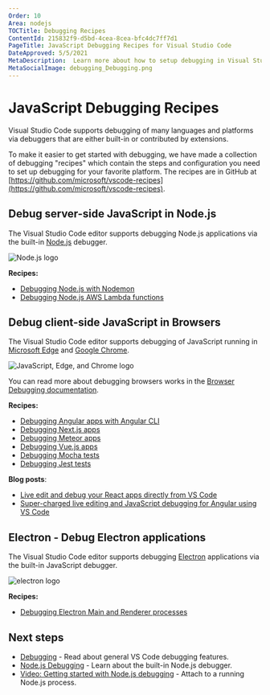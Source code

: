 ```yaml
---
Order: 10
Area: nodejs
TOCTitle: Debugging Recipes
ContentId: 215832f9-d5bd-4cea-8cea-bfc4dc7ff7d1
PageTitle: JavaScript Debugging Recipes for Visual Studio Code
DateApproved: 5/5/2021
MetaDescription:  Learn more about how to setup debugging in Visual Studio Code with debugging recipes
MetaSocialImage: debugging_Debugging.png
---
```

# JavaScript Debugging Recipes

Visual Studio Code supports debugging of many languages and platforms via debuggers that are either built-in or contributed by extensions.

To make it easier to get started with debugging, we have made a collection of debugging "recipes" which contain the steps and configuration you need to set up debugging for your favorite platform. The recipes are in GitHub at [https://github.com/microsoft/vscode-recipes](https://github.com/microsoft/vscode-recipes).

## Debug server-side JavaScript in Node.js

The Visual Studio Code editor supports debugging Node.js applications via the built-in [Node.js](https://nodejs.org/) debugger.

![Node.js logo](images/recipes/nodejs.png)

**Recipes:**

* [Debugging Node.js with Nodemon](https://github.com/microsoft/vscode-recipes/tree/main/nodemon)
* [Debugging Node.js AWS Lambda functions](https://github.com/microsoft/vscode-recipes/tree/main/debugging-lambda-functions)

## Debug client-side JavaScript in Browsers

The Visual Studio Code editor supports debugging of JavaScript running in [Microsoft Edge](https://www.microsoft.com/edge) and [Google Chrome](https://www.google.com/chrome/).

![JavaScript, Edge, and Chrome logo](images/recipes/browsers.png)

You can read more about debugging browsers works in the [Browser Debugging documentation](/docs/nodejs/browser-debugging.md).

**Recipes:**

* [Debugging Angular apps with Angular CLI](https://github.com/microsoft/vscode-recipes/tree/main/Angular-CLI)
* [Debugging Next.js apps](https://github.com/microsoft/vscode-recipes/tree/main/Next-js)
* [Debugging Meteor apps](https://github.com/microsoft/vscode-recipes/tree/main/meteor)
* [Debugging Vue.js apps](https://github.com/microsoft/vscode-recipes/tree/main/vuejs-cli)
* [Debugging Mocha tests](https://github.com/microsoft/vscode-recipes/tree/main/debugging-mocha-tests)
* [Debugging Jest tests](https://github.com/microsoft/vscode-recipes/tree/main/debugging-jest-tests)

**Blog posts**:

* [Live edit and debug your React apps directly from VS Code](https://medium.com/@auchenberg/live-edit-and-debug-your-react-apps-directly-from-vs-code-without-leaving-the-editor-3da489ed905f)
* [Super-charged live editing and JavaScript debugging for Angular using VS Code](https://medium.com/@auchenberg/super-charged-live-editing-and-javascript-debugging-for-angular-using-visual-studio-code-c29da251ec71)

## Electron - Debug Electron applications

The Visual Studio Code editor supports debugging [Electron](https://electron.atom.io) applications via the built-in JavaScript debugger.

![electron logo](images/recipes/electron.png)

**Recipes:**

* [Debugging Electron Main and Renderer processes](https://github.com/microsoft/vscode-recipes/tree/main/Electron)

## Next steps

* [Debugging](/docs/editor/debugging.md) - Read about general VS Code debugging features.
* [Node.js Debugging](/docs/nodejs/nodejs-debugging.md) - Learn about the built-in Node.js debugger.
* [Video: Getting started with Node.js debugging](https://www.youtube.com/watch?v=2oFKNL7vYV8) - Attach to a running Node.js process.
